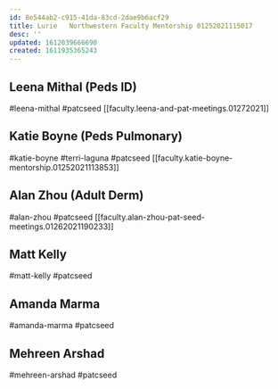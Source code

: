 ```yaml
---
id: 8e544ab2-c915-41da-83cd-2dae9b6acf29
title: Lurie   Northwestern Faculty Mentorship 01252021115017
desc: ''
updated: 1612039666690
created: 1611935365243
---
```

## Leena Mithal (Peds ID)
#leena-mithal #patcseed 
[[faculty.leena-and-pat-meetings.01272021]]

## Katie Boyne (Peds Pulmonary)
#katie-boyne #terri-laguna #patcseed 
[[faculty.katie-boyne-mentorship.01252021113853]]

## Alan Zhou (Adult Derm)
#alan-zhou #patcseed 
[[faculty.alan-zhou-pat-seed-meetings.01262021190233]]

## Matt Kelly
#matt-kelly #patcseed 


## Amanda Marma
#amanda-marma #patcseed 

## Mehreen Arshad
#mehreen-arshad #patcseed

